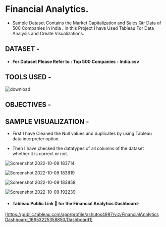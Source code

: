 # Financial Analytics.
* Sample Dataset Contains the Market Capitalization and Sales Qtr Data of 500 Companies In India . In this Project I have Used Tableau For Data Analysis and Create Visualizations.



## DATASET -

* #### For Dataset Please Refer to : Top 500 Companies - India.csv


## TOOLS USED - 

   ![download](https://user-images.githubusercontent.com/111995863/194266789-c26badc9-68db-4735-a31c-7e98749ab3c6.jpg)
            

## OBJECTIVES - 




## SAMPLE VISUALIZATION - 


* First I have Cleaned the Null values and duplicates by using Tableau data interpreter option.

* Then I have checked the datatypes of all columns of the dataset whether it is correct or not.


![Screenshot 2022-10-09 183714](https://user-images.githubusercontent.com/111995863/194761967-77410efc-4ee2-4f2b-a322-8175274ef71c.png)

![Screenshot 2022-10-09 183819](https://user-images.githubusercontent.com/111995863/194762010-5922f040-ccc7-4dce-82b6-ff01d0928204.png)

![Screenshot 2022-10-09 183858](https://user-images.githubusercontent.com/111995863/194762034-5d84ab24-400d-43a6-aae6-ec65ea44ea7b.png)

![Screenshot 2022-10-09 192239](https://user-images.githubusercontent.com/111995863/194762085-5cbdb7d3-f6f6-4e29-88ce-9d141a0bfcfc.png)







 * #### Tableau Public Link 🔗 for the Financial Analytics Dashboard- 
 [https://public.tableau.com/app/profile/ashutos4987/viz/FinancialAnalyticsDashboard_16653225358850/Dashboard1]
